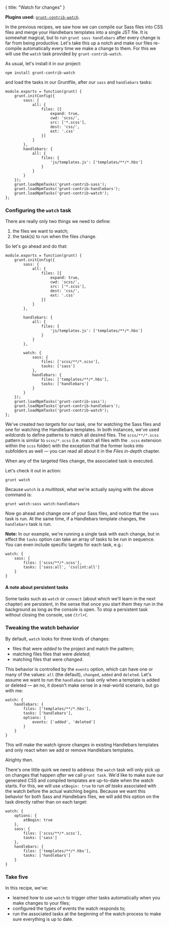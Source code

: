 {
  title: "Watch for changes"
}


**Plugins used:** [`grunt-contrib-watch`](https://npmjs.org/package/grunt-contrib-watch).

In the previous recipes, we saw how we can compile our Sass files into CSS files and merge your Handlebars templates into a single JST file. It is somewhat magical, but to run `grunt sass handlebars` after every change is far from being productive. Let's take this up a notch and make our files re-compile automatically every time we make a change to them. For this we will use the `watch` task provided by `grunt-contrib-watch`. 

As usual, let's install it in our project:

	npm install grunt-contrib-watch

and load the tasks in our Gruntfile, after our `sass` and `handlebars` tasks:

	module.exports = function(grunt) {
		grunt.initConfig({
			sass: {
				all: {
					files: [{
						expand: true,
						cwd: 'scss/',
						src: ['*.scss'],
						dest: 'css/',
						ext: '.css'
					}]
				}
			},
			handlebars: {
				all: {
					files: {
						'js/templates.js': ['templates/**/*.hbs']
					}
				}
			}
		});
		grunt.loadNpmTasks('grunt-contrib-sass');
		grunt.loadNpmTasks('grunt-contrib-handlebars');
		grunt.loadNpmTasks('grunt-contrib-watch');
	};

### Configuring the `watch` task

There are really only two things we need to define:

1. the files we want to watch;
2. the task(s) to run when the files change.

So let's go ahead and do that:

	module.exports = function(grunt) {
		grunt.initConfig({
			sass: {
				all: {
					files: [{
						expand: true,
						cwd: 'scss/',
						src: ['*.scss'],
						dest: 'css/',
						ext: '.css'
					}]
				}
			},

			handlebars: {
				all: {
					files: {
						'js/templates.js': ['templates/**/*.hbs']
					}
				}
			},

			watch: {
				sass: {
					files: ['scss/**/*.scss'],
					tasks: ['sass']
				},
				handlebars: {
					files: ['templates/**/*.hbs'],
					tasks: ['handlebars']
				}
			}
		});
		grunt.loadNpmTasks('grunt-contrib-sass');
		grunt.loadNpmTasks('grunt-contrib-handlebars');
		grunt.loadNpmTasks('grunt-contrib-watch');
	};

We've created _two targets_ for our task, one for watching the Sass files and one for watching the Handlebars templates. In both instances, we've used _wildcards_ to define patterns to match all desired files. The `scss/**/*.scss` pattern is similar to `scss/*.scss` (i.e. match all files with the `.scss` extension within the `scss` folder) with the exception that the former looks into subfolders as well &mdash; you can read all about it in the _Files in-depth_ chapter. 

When any of the targeted files change, the associated task is executed.

Let's check it out in action:
	
	grunt watch

Because `watch` is a _multitask_, what we're actually saying with the above command is:

	grunt watch:sass watch:handlebars


Now go ahead and change one of your Sass files, and notice that the `sass` task is run. At the same time, if a Handlebars template changes, the `handlebars` task is run.

__Note:__ In our example, we're running a single task with each change, but in effect the `tasks` option can take an array of tasks to be run in sequence. You can even include specific targets for each task, e.g.:

	watch: {
        sass: {
            files: ['scss/**/*.scss'],
            tasks: ['sass:all', 'csslint:all']
        }
    }

#### A note about persistent tasks

Some tasks such as `watch` or `connect` (about which we'll learn in the next chapter) are persistent, in the sense that once you start them they run in the background as long as the console is open. To stop a persistent task without closing the console, use `Ctrl+C`.

### Tweaking the watch behavior

By default, `watch` looks for three kinds of changes: 

* files that were _added_ to the project and match the pattern;
* matching files files that were _deleted_;
* matching files that were _changed_. 

This behavior is controlled by the `events` option, which can have one or many of the values: `all` (the default), `changed`, `added` and `deleted`. Let's assume we want to run the `handlebars` task only when a template is added or deleted &mdash; an no, it doesn't make sense in a real-world scenario, but go with me:

	watch: {
		handlebars: {
			files: ['templates/**/*.hbs'],
			tasks: ['handlebars'],
			options: {
				events: ['added', 'deleted']
			}
		}
	}

This will make the watch ignore changes in existing Handlebars templates and only react when we add or remove Handlebars templates.

Alrighty then.

There's one little quirk we need to address: the `watch` task will only pick up on changes that happen _after_ we call `grunt task`. We'd like to make sure our generated CSS and compiled templates are up-to-date when the watch starts. For this, we will use `atBegin: true` to run _all tasks_ associated with the watch before the actual watching begins. Because we want this behavior for both Sass and Handlebars files, we will add this option on the task directly rather than on each target:

	watch: {
		options: {
			atBegin: true
		},
		sass: {
			files: ['scss/**/*.scss'],
			tasks: ['sass']
		},
		handlebars: {
			files: ['templates/**/*.hbs'],
			tasks: ['handlebars']
		}
	}


### Take five

In this recipe, we've:

* learned how to use `watch` to trigger other tasks automatically when you make changes to your files;
* configured the types of events the watch responds to;
* run the associated tasks at the beginning of the watch process to make sure everything is up to date.

